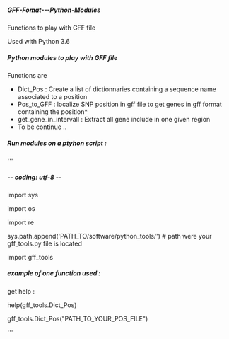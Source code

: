 ##### GFF-Fomat---Python-Modules
Functions to play with GFF file

Used with Python 3.6

##### Python modules to play with GFF file
Functions are

- Dict_Pos : Create a list of dictionnaries containing a sequence name associated to a position
- Pos_to_GFF : localize SNP position in gff file to get genes in gff format containing the position*
- get_gene_in_intervall : Extract all gene include in one given region
- To be continue ..

  
##### Run modules on a ptyhon script :
'''
##### -*- coding: utf-8 -*-

import sys

import os

import re

sys.path.append('PATH_TO/software/python_tools/') # path were your gff_tools.py file is located

import gff_tools

##### example of one function used :

get help :

help(gff_tools.Dict_Pos)

gff_tools.Dict_Pos("PATH_TO_YOUR_POS_FILE")

'''
